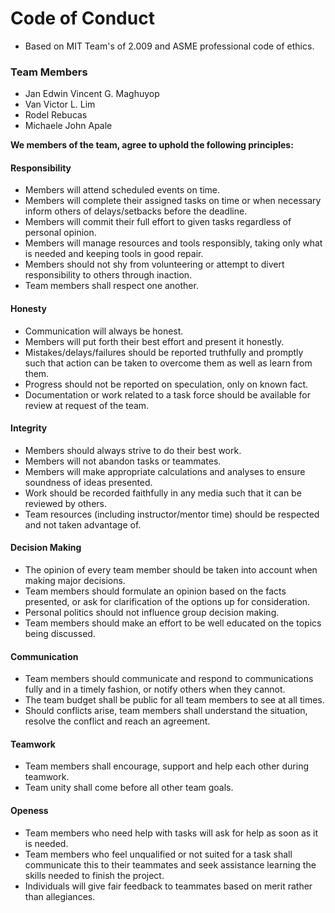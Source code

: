 # Code of Conduct
- Based on MIT Team's of 2.009 and ASME professional code of ethics.


### Team Members
- Jan Edwin Vincent G. Maghuyop
- Van Victor L. Lim
- Rodel Rebucas
- Michaele John Apale

**We members of the team, agree to uphold the following principles:**


#### Responsibility
- Members will attend scheduled events on time.
- Members will complete their assigned tasks on time or when necessary inform others of delays/setbacks before the deadline.
- Members will commit their full effort to given tasks regardless of personal opinion.
- Members will manage resources and tools responsibly, taking only what is needed and keeping tools in good repair.
- Members should not shy from volunteering or attempt to divert responsibility to others through inaction.
- Team members shall respect one another.


#### Honesty
- Communication will always be honest.
- Members will put forth their best effort and present it honestly.
- Mistakes/delays/failures should be reported truthfully and promptly such that action can be taken to overcome them as well as learn from them.
- Progress should not be reported on speculation, only on known fact.
- Documentation or work related to a task force should be available for review at request of the team.


#### Integrity
- Members should always strive to do their best work.
- Members will not abandon tasks or teammates.
- Members will make appropriate calculations and analyses to ensure soundness of ideas presented.
- Work should be recorded faithfully in any media such that it can be reviewed by others.
- Team resources (including instructor/mentor time) should be respected and not taken advantage of.


#### Decision Making
- The opinion of every team member should be taken into account when making major decisions.
- Team members should formulate an opinion based on the facts presented, or ask for clarification of the options up for consideration.
- Personal politics should not influence group decision making.
- Team members should make an effort to be well educated on the topics being discussed.


#### Communication
- Team members should communicate and respond to communications fully and in a timely fashion, or notify others when they cannot.
- The team budget shall be public for all team members to see at all times.
- Should conflicts arise, team members shall understand the situation, resolve the conflict and reach an agreement.


#### Teamwork
- Team members shall encourage, support and help each other during teamwork.
- Team unity shall come before all other team goals.


#### Openess
- Team members who need help with tasks will ask for help as soon as it is needed.
- Team members who feel unqualified or not suited for a task shall communicate this to their teammates and seek assistance learning the skills needed to finish the project.
- Individuals will give fair feedback to teammates based on merit rather than allegiances.

